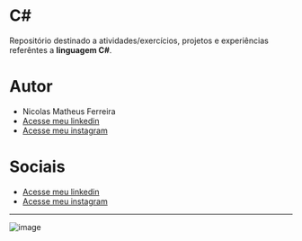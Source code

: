 # C#
 
Repositório destinado a atividades/exercícios, projetos e experiências referêntes a **linguagem C#**.

# Autor 
- Nicolas Matheus Ferreira
- [Acesse meu linkedin](https://www.linkedin.com/in/nicolas-matheus-ferreira-8465581a8/)
- [Acesse meu instagram](https://www.instagram.com/nicolas.matheus.ferreira/)

# Sociais

- [Acesse meu linkedin](https://www.linkedin.com/in/nicolas-matheus-ferreira-8465581a8/)
- [Acesse meu instagram](https://www.instagram.com/nicolas.matheus.ferreira/)
***
![image](https://upload.wikimedia.org/wikipedia/commons/4/4f/Csharp_Logo.png)
